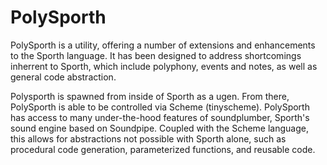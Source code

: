 # PolySporth

PolySporth is a utility, offering a number of extensions and enhancements 
to the Sporth language. It has been designed to address shortcomings inherrent to Sporth,
which include polyphony, events and notes, as well as general code abstraction. 

Polysporth is spawned from inside of Sporth as a ugen. From there, PolySporth is able to 
be controlled via Scheme (tinyscheme). PolySporth has access to many under-the-hood features of soundplumber,
Sporth's sound engine based on Soundpipe. Coupled with the Scheme language, this
allows for abstractions not possible with Sporth alone, such as procedural code
generation, parameterized functions, and reusable code.

